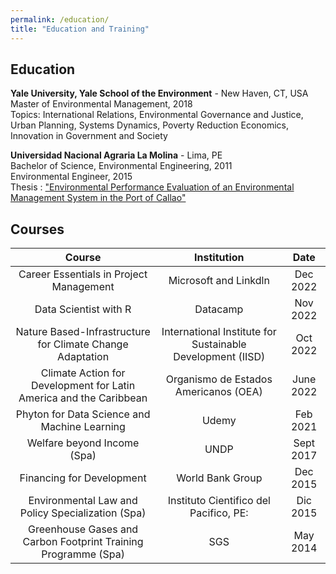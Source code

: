 ```yaml
---
permalink: /education/
title: "Education and Training"
---
```


## Education

**Yale University, Yale School of the Environment** - New Haven, CT, USA\
Master of Environmental Management, 2018\
Topics: International Relations, Environmental Governance and Justice, Urban Planning, Systems Dynamics, Poverty Reduction Economics, Innovation in Government and Society

**Universidad Nacional Agraria La Molina** - Lima, PE\
Bachelor of Science, Environmental Engineering, 2011\
Environmental Engineer, 2015\
Thesis : ["Environmental Performance Evaluation of an Environmental Management System in the Port of Callao"](http://repositorio.lamolina.edu.pe/handle/20.500.12996/2302)

## Courses

|                               Course                               |                        Institution                         |   Date    |
|:----------------------:|:----------------------:|:----------------------:|
|              Career Essentials in Project Management               |                   Microsoft and Linkdln                    | Dec 2022  |
|                       Data Scientist with R                        |                          Datacamp                          | Nov 2022  |
|     Nature Based-Infrastructure for Climate Change Adaptation      | International Institute for Sustainable Development (IISD) | Oct 2022  |
| Climate Action for Development for Latin America and the Caribbean |           Organismo de Estados Americanos (OEA)            | June 2022 |
|            Phyton for Data Science and Machine Learning            |                           Udemy                            | Feb 2021  |
|                    Welfare beyond Income (Spa)                     |                            UNDP                            | Sept 2017 |
|                     Financing for Development                      |                      World Bank Group                      | Dec 2015  |
|         Environmental Law and Policy Specialization (Spa)          |          Instituto Cientifico del Pacifico, PE:           | Dic 2015  |
|   Greenhouse Gases and Carbon Footprint Training Programme (Spa)   |                            SGS                             | May 2014  |

